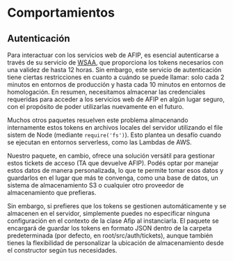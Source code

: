 # Comportamientos

## Autenticación

Para interactuar con los servicios web de AFIP, es esencial autenticarse a través de su servicio de [WSAA](https://www.afip.gob.ar/ws/WSAA/WSAAmanualDev.pdf), que proporciona los tokens necesarios con una validez de hasta 12 horas. Sin embargo, este servicio de autenticación tiene ciertas restricciones en cuanto a cuándo se puede llamar: solo cada 2 minutos en entornos de producción y hasta cada 10 minutos en entornos de homologación.
En resumen, necesitamos almacenar las credenciales requeridas para acceder a los servicios web de AFIP en algún lugar seguro, con el propósito de poder utilizarlas nuevamente en el futuro.

Muchos otros paquetes resuelven este problema almacenando internamente estos tokens en archivos locales del servidor utilizando el file sistem de Node (mediante `require('fs')`). Esto plantea un desafío cuando se ejecutan en entornos serverless, como las Lambdas de AWS.

Nuestro paquete, en cambio, ofrece una solución versátil para gestionar estos tickets de acceso (TA que devuelve AFIP). Podés optar por manejar estos datos de manera personalizada, lo que te permite tomar esos datos y guardarlos en el lugar que más te convenga, como una base de datos, un sistema de almacenamiento S3 o cualquier otro proveedor de almacenamiento que prefieras.

Sin embargo, si prefieres que los tokens se gestionen automáticamente y se almacenen en el servidor, simplemente puedes no especificar ninguna configuración en el contexto de la clase Afip al instanciarla. El paquete se encargará de guardar los tokens en formato JSON dentro de la carpeta predeterminada (por defecto, en root/src/auth/tickets), aunque también tienes la flexibilidad de personalizar la ubicación de almacenamiento desde el constructor según tus necesidades.